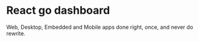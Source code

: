 # React go dashboard

Web, Desktop, Embedded and Mobile apps done right, once, and never do rewrite.
